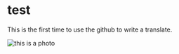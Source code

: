 test
======

This is the first time to use the github to write a translate.

![this is a photo](/Yubin-interview/fig/fig5.png)
